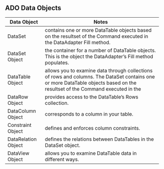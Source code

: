 ## ADO Data Objects
|      Data Object     |  Notes   |
|----------------------|----------|
| DataSet              | contains one or more DataTable objects based on the resultset of the Command executed in the DataAdapter Fill method. |
| DataSet Object       | the container for a number of DataTable objects.  This is the object the  DataAdapter’s Fill method populates. |
| DataTable Object     | allows you to examine data through collections of rows and columns.  The DataSet contains one or more DataTable objects based on the resultset of the Command executed in the |
| DataRow Object       | provides access to the DataTable’s Rows collection. |
| DataColumn Object    | corresponds to a column in your table. |
| Constraint Object    | defines and enforces column constraints. |
| DataRelation Object  | defines the relations between DataTables in the DataSet object. |
| DataView Object      | allows you to examine DataTable data in different ways. |
